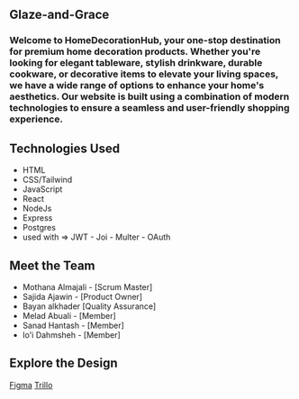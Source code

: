 ## Glaze-and-Grace

### Welcome to HomeDecorationHub, your one-stop destination for premium home decoration products. Whether you're looking for elegant tableware, stylish drinkware, durable cookware, or decorative items to elevate your living spaces, we have a wide range of options to enhance your home's aesthetics. Our website is built using a combination of modern technologies to ensure a seamless and user-friendly shopping experience.

## Technologies Used
* HTML
* CSS/Tailwind
* JavaScript
* React
* NodeJs
* Express
* Postgres
* used with => JWT - Joi - Multer - OAuth

## Meet the Team
* Mothana Almajali - [Scrum Master]
* Sajida Ajawin - [Product Owner]
* Bayan alkhader [Quality Assurance]
* Melad Abuali - [Member]
* Sanad Hantash - [Member]
* lo'i Dahmsheh - [Member]

## Explore the Design
[Figma](https://www.figma.com/file/ZenMKGmz6cy4Eef6Hh3UKp/Glaze-and-Grace?type=design&node-id=0-1&mode=design&t=rBdaY2ioWw5syx2b-0)
[Trillo](https://trello.com/b/ArqjaNab/glaze-and-grace)
